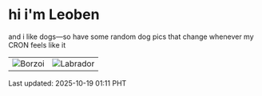 # hi i'm Leoben

and i like dogs—so have some random dog pics that change whenever my CRON feels like it

|  |  |
|--------|----------|
| ![Borzoi](https://random-dog-vercel.vercel.app/api/random-borzoi?v=1760807487) | ![Labrador](https://random-dog-vercel.vercel.app/api/random-labrador?v=1760807487) |

Last updated: 2025-10-19 01:11 PHT
